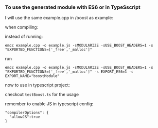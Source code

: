 ### To use the generated module with ES6 or in TypeSscript 


I will use the same example.cpp in /boost as example:

when compiling:

instead of running:

```
emcc example.cpp -o example.js -sMODULARIZE -sUSE_BOOST_HEADERS=1 -s "EXPORTED_FUNCTIONS=['_free','_malloc']"
```

run
```
emcc example.cpp -o example.js -sMODULARIZE -sUSE_BOOST_HEADERS=1 -s "EXPORTED_FUNCTIONS=['_free','_malloc']" -s EXPORT_ES6=1 -s EXPORT_NAME="boostModule"
```

now to use in typescript project:

checkout `testBoost.ts` for the usage

remember to enable JS in typescript config:
```
"compilerOptions": {
  "allowJS":true
}
```